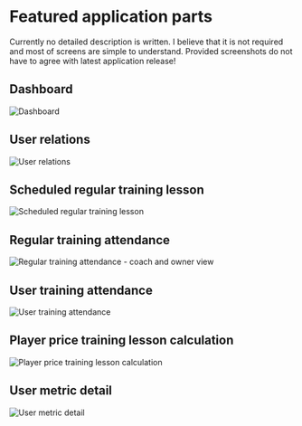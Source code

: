 # Featured application parts
Currently no detailed description is written. I believe that it is not required and most of screens are simple
to understand. Provided screenshots do not have to agree with latest application release!

## Dashboard
![Dashboard](images/dashboard.png)

## User relations
![User relations](images/user_relations.png)

## Scheduled regular training lesson
![Scheduled regular training lesson](images/scheduled_regular_training_lesson_detail.png)

## Regular training attendance
![Regular training attendance - coach and owner view](images/regular_training_attendance.png)

## User training attendance
![User training attendance](images/user_training_attendence.png)

## Player price training lesson calculation
![Player price training lesson calculation](images/player_price_calculation.png)

## User metric detail
![User metric detail](images/user_variable_field_detail.png)
